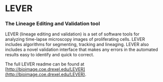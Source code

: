 # **LEVER**
### The Lineage Editing and Validation tool

LEVER (lineage editing and validation) is a set of software tools for analyzing 
time-lapse microscopy images of proliferating cells. LEVER includes algorithms for 
segmenting, tracking and lineaging. LEVER also includes a novel validation 
interface that makes any errors in the automated results easy to identify and quick
to correct.

The full LEVER readme can be found at [http://bioimage.coe.drexel.edu/LEVER](http://bioimage.coe.drexel.edu/LEVER).